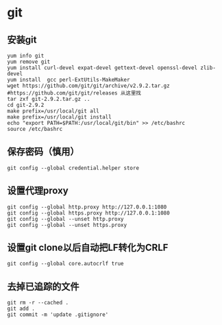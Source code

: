 # git

## 安装git

```shell
yum info git
yum remove git
yum install curl-devel expat-devel gettext-devel openssl-devel zlib-devel
yum install  gcc perl-ExtUtils-MakeMaker
wget https://github.com/git/git/archive/v2.9.2.tar.gz #https://github.com/git/git/releases 从这里找
tar zxf git-2.9.2.tar.gz ..
cd git-2.9.2
make prefix=/usr/local/git all
make prefix=/usr/local/git install
echo "export PATH=$PATH:/usr/local/git/bin" >> /etc/bashrc
source /etc/bashrc
```

## 保存密码（慎用）

```shell
git config --global credential.helper store
```

## 设置代理proxy

```shell
git config --global http.proxy http://127.0.0.1:1080
git config --global https.proxy http://127.0.0.1:1080
git config --global --unset http.proxy
git config --global --unset https.proxy
```

## 设置git clone以后自动把LF转化为CRLF

```shell
git config --global core.autocrlf true
```

## 去掉已追踪的文件

```shell
git rm -r --cached .
git add .
git commit -m 'update .gitignore'
```
